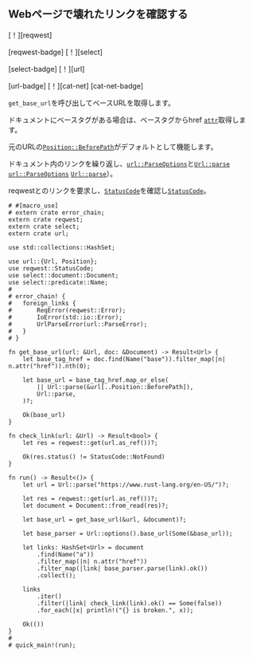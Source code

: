 ## <!--Check a webpage for broken links--> Webページで壊れたリンクを確認する

<!--[!][reqwest]-->
[！][reqwest]
<!--[reqwest-badge] [!][select]-->
[reqwest-badge] [！][select]
<!--[select-badge] [!][url]-->
[select-badge] [！][url]
<!--[url-badge] [!][cat-net]-->
[url-badge] [！][cat-net]
[cat-net-badge]
<!--Call `get_base_url` to retrieve the base URL.-->
`get_base_url`を呼び出してベースURLを取得します。
<!--If the document has a base tag, get the href [`attr`] from base tag.-->
ドキュメントにベースタグがある場合は、ベースタグからhref [`attr`]取得します。
<!--[`Position::BeforePath`] of the original URL acts as a default.-->
元のURLの[`Position::BeforePath`]がデフォルトとして機能します。

<!--Iterate through links in the document and parse with [`url::ParseOptions`] and [`Url::parse`]).-->
ドキュメント内のリンクを繰り返し、[`url::ParseOptions`]と[`Url::parse`] [`url::ParseOptions`] [`Url::parse`]）。
<!--Makes a request to the links with reqwest and verifies [`StatusCode`].-->
reqwestとのリンクを要求し、[`StatusCode`]を確認し[`StatusCode`]。

```rust,no_run
# #[macro_use]
# extern crate error_chain;
extern crate reqwest;
extern crate select;
extern crate url;

use std::collections::HashSet;

use url::{Url, Position};
use reqwest::StatusCode;
use select::document::Document;
use select::predicate::Name;
#
# error_chain! {
#   foreign_links {
#       ReqError(reqwest::Error);
#       IoError(std::io::Error);
#       UrlParseError(url::ParseError);
#   }
# }

fn get_base_url(url: &Url, doc: &Document) -> Result<Url> {
    let base_tag_href = doc.find(Name("base")).filter_map(|n| n.attr("href")).nth(0);

    let base_url = base_tag_href.map_or_else(
        || Url::parse(&url[..Position::BeforePath]),
        Url::parse,
    )?;

    Ok(base_url)
}

fn check_link(url: &Url) -> Result<bool> {
    let res = reqwest::get(url.as_ref())?;

    Ok(res.status() != StatusCode::NotFound)
}

fn run() -> Result<()> {
    let url = Url::parse("https://www.rust-lang.org/en-US/")?;

    let res = reqwest::get(url.as_ref())?;
    let document = Document::from_read(res)?;

    let base_url = get_base_url(&url, &document)?;

    let base_parser = Url::options().base_url(Some(&base_url));

    let links: HashSet<Url> = document
        .find(Name("a"))
        .filter_map(|n| n.attr("href"))
        .filter_map(|link| base_parser.parse(link).ok())
        .collect();

    links
        .iter()
        .filter(|link| check_link(link).ok() == Some(false))
        .for_each(|x| println!("{} is broken.", x));

    Ok(())
}
#
# quick_main!(run);
```

<!--[`attr`]: https://docs.rs/select/*/select/node/struct.Node.html#method.attr
 [`Position::BeforePath`]: https://docs.rs/url/*/url/enum.Position.html#variant.BeforePath
 [`StatusCode`]: https://docs.rs/reqwest/*/reqwest/enum.StatusCode.html
 [`url::Parse`]: https://docs.rs/url/*/url/struct.Url.html#method.parse
 [`url::ParseOptions`]: https://docs.rs/url/*/url/struct.ParseOptions.html
-->
[`attr`]: https://docs.rs/select/*/select/node/struct.Node.html#method.attr
 [`Position::BeforePath`]: https://docs.rs/url/*/url/enum.Position.html#variant.BeforePath
 [`StatusCode`]: https://docs.rs/reqwest/*/reqwest/enum.StatusCode.html
 [`url::Parse`]: https://docs.rs/url/*/url/struct.Url.html#method.parse
 [`url::ParseOptions`]: https://docs.rs/url/*/url/struct.ParseOptions.html

